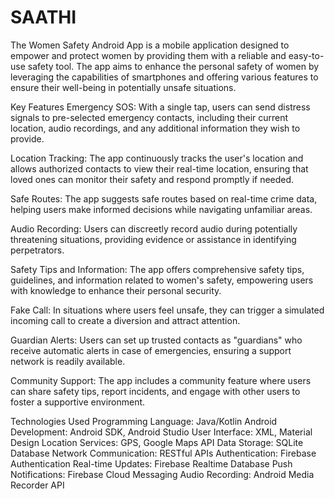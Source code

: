 # SAATHI
The Women Safety Android App is a mobile application designed to empower and protect women by providing them with a reliable and easy-to-use safety tool. The app aims to enhance the personal safety of women by leveraging the capabilities of smartphones and offering various features to ensure their well-being in potentially unsafe situations.

Key Features
Emergency SOS: With a single tap, users can send distress signals to pre-selected emergency contacts, including their current location, audio recordings, and any additional information they wish to provide.

Location Tracking: The app continuously tracks the user's location and allows authorized contacts to view their real-time location, ensuring that loved ones can monitor their safety and respond promptly if needed.

Safe Routes: The app suggests safe routes based on real-time crime data, helping users make informed decisions while navigating unfamiliar areas.

Audio Recording: Users can discreetly record audio during potentially threatening situations, providing evidence or assistance in identifying perpetrators.

Safety Tips and Information: The app offers comprehensive safety tips, guidelines, and information related to women's safety, empowering users with knowledge to enhance their personal security.

Fake Call: In situations where users feel unsafe, they can trigger a simulated incoming call to create a diversion and attract attention.

Guardian Alerts: Users can set up trusted contacts as "guardians" who receive automatic alerts in case of emergencies, ensuring a support network is readily available.

Community Support: The app includes a community feature where users can share safety tips, report incidents, and engage with other users to foster a supportive environment.

Technologies Used
Programming Language: Java/Kotlin
Android Development: Android SDK, Android Studio
User Interface: XML, Material Design
Location Services: GPS, Google Maps API
Data Storage: SQLite Database
Network Communication: RESTful APIs
Authentication: Firebase Authentication
Real-time Updates: Firebase Realtime Database
Push Notifications: Firebase Cloud Messaging
Audio Recording: Android Media Recorder API
